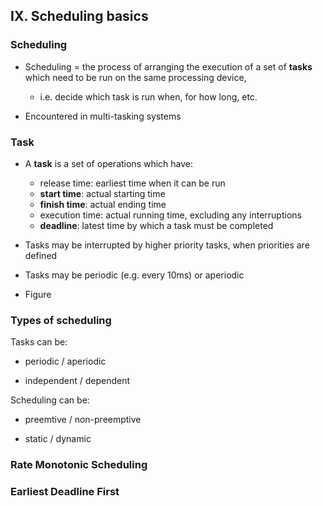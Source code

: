 ## IX. Scheduling basics

### Scheduling

- Scheduling = the process of arranging the execution of a set of **tasks** which need
to be run on the same processing device, 

  - i.e. decide which task is run when, for how long, etc.

- Encountered in multi-tasking systems


### Task

- A **task** is a set of operations which have:

  - release time: earliest time when it can be run
  - **start time**: actual starting time
  - **finish time**: actual ending time
  - execution time: actual running time, excluding any interruptions
  - **deadline**: latest time by which a task must be completed
  
- Tasks may be interrupted by higher priority tasks, when priorities are defined

- Tasks may be periodic (e.g. every 10ms) or aperiodic

- Figure  

### Types of scheduling

Tasks can be:

- periodic / aperiodic

- independent / dependent

Scheduling can be:

- preemtive / non-preemptive

- static / dynamic



### Rate Monotonic Scheduling

### Earliest Deadline First

